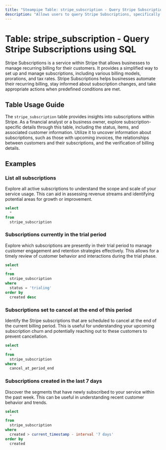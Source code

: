 ```yaml
---
title: "Steampipe Table: stripe_subscription - Query Stripe Subscriptions using SQL"
description: "Allows users to query Stripe Subscriptions, specifically the details of active, past, and upcoming subscriptions."
---
```


# Table: stripe_subscription - Query Stripe Subscriptions using SQL

Stripe Subscriptions is a service within Stripe that allows businesses to manage recurring billing for their customers. It provides a simplified way to set up and manage subscriptions, including various billing models, prorations, and tax rates. Stripe Subscriptions helps businesses automate their recurring billing, stay informed about subscription changes, and take appropriate actions when predefined conditions are met.

## Table Usage Guide

The `stripe_subscription` table provides insights into subscriptions within Stripe. As a financial analyst or a business owner, explore subscription-specific details through this table, including the status, items, and associated customer information. Utilize it to uncover information about subscriptions, such as those with upcoming invoices, the relationships between customers and their subscriptions, and the verification of billing details.

## Examples

### List all subscriptions
Explore all active subscriptions to understand the scope and scale of your service usage. This can aid in assessing revenue streams and identifying potential areas for growth or improvement.

```sql
select
  *
from
  stripe_subscription
```

### Subscriptions currently in the trial period
Explore which subscriptions are presently in their trial period to manage customer engagement and retention strategies effectively. This allows for a timely review of customer behavior and interactions during the trial phase.

```sql
select
  *
from
  stripe_subscription
where
  status = 'trialing'
order by
  created desc
```

### Subscriptions set to cancel at the end of this period
Identify the Stripe subscriptions that are scheduled to cancel at the end of the current billing period. This is useful for understanding your upcoming subscription churn and potentially reaching out to these customers to prevent cancellation.

```sql
select
  *
from
  stripe_subscription
where
  cancel_at_period_end
```

### Subscriptions created in the last 7 days
Discover the segments that have newly subscribed to your service within the past week. This can be useful in understanding recent customer behavior and trends.

```sql
select
  *
from
  stripe_subscription
where
  created > current_timestamp - interval '7 days'
order by
  created
```